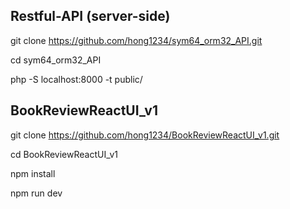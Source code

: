 ## Restful-API (server-side)

git clone https://github.com/hong1234/sym64_orm32_API.git

cd sym64_orm32_API

php -S localhost:8000 -t public/

## BookReviewReactUI_v1

git clone https://github.com/hong1234/BookReviewReactUI_v1.git

cd BookReviewReactUI_v1

npm install

npm run dev




